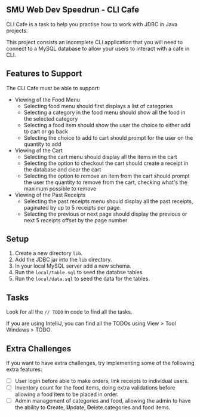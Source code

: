 ## SMU Web Dev Speedrun - CLI Cafe

CLI Cafe is a task to help you practise how to work with JDBC in Java projects.

This project consists an incomplete CLI application that you will need to connect to a MySQL database to allow your users to interact with a cafe in CLI.

## Features to Support

The CLI Cafe must be able to support:

- Viewing of the Food Menu
  - Selecting food menu should first displays a list of categories
  - Selecting a category in the food menu should show all the food in the selected category
  - Selecting a food item should show the user the choice to either add to cart or go back
  - Selecting the choice to add to cart should prompt for the user on the quantity to add
- Viewing of the Cart
  - Selecting the cart menu should display all the items in the cart
  - Selecting the option to checkout the cart should create a receipt in the database and clear the cart
  - Selecting the option to remove an item from the cart should prompt the user the quantity to remove from the cart, checking what's the maximum possible to remove
- Viewing of the Past Receipts
  - Selecting the past receipts menu should display all the past receipts, paginated by up to 5 receipts per page.
  - Selecting the previous or next page should display the previous or next 5 receipts offset by the page number
 
## Setup

1. Create a new directory `lib`.
2. Add the JDBC jar into the `lib` directory.
3. In your local MySQL server add a new schema.
4. Run the `local/table.sql` to seed the databse tables.
5. Run the `local/data.sql` to seed the data for the tables.

## Tasks

Look for all the `// TODO` in code to find all the tasks.

If you are using IntelliJ, you can find all the TODOs using View > Tool Windows > TODO.

## Extra Challenges

If you want to have extra challenges, try implementing some of the following extra features:

- [ ] User login before able to make orders, link receipts to individual users.
- [ ] Inventory count for the food items, doing extra validations before allowing a food item to be placed in order.
- [ ] Admin management of categories and food, allowing the admin to have the ability to **C**reate, **U**pdate, **D**elete categories and food items.
